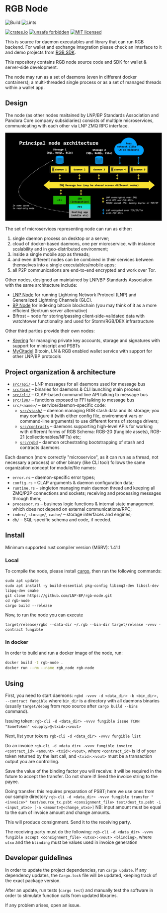 # RGB Node

![Build](https://github.com/LNP-BP/rgb-node/workflows/Build/badge.svg)
![Lints](https://github.com/LNP-BP/rgb-node/workflows/Lints/badge.svg)

[![crates.io](https://meritbadge.herokuapp.com/rgb_node)](https://crates.io/crates/rgb_node)
[![unsafe forbidden](https://img.shields.io/badge/unsafe-forbidden-success.svg)](https://github.com/rust-secure-code/safety-dance/)
[![MIT licensed](https://img.shields.io/badge/license-MIT-blue.svg)](./LICENSE)

This is source for daemon executables and library that can run RGB backend. For
wallet and exchange integration please check an interface to it and demo 
projects from [RGB SDK](https://github.com/LNP-BP/RGB-SDK).

This repository contains RGB node source code and SDK for wallet & server-side
development.

The node may run as a set of daemons (even in different docker containers);
a multi-threaded single process or as a set of managed threads within a
wallet app.

## Design

The node (as other nodes maitained by LNP/BP Standards Association and Pandora
Core company subsidiaries) consists of multiple microservices, communicating
with each other via LNP ZMQ RPC interface.

![Node architacture](doc/node_arch.jpeg)

The set of microservices representing node can run as either:
1) single daemon process on desktop or a server;
2) cloud of docker-based daemons, one per microservice, with instance 
   scalability and in geo-distributed environment;
3) inside a single mobile app as threads;
4) and even different nodes can be combined in their services between themselves
   into a single executables/mobile apps;
5) all P2P communications are end-to-end encrypted and work over Tor.

Other nodes, designed an maintained by LNP/BP Standards Association with the 
same architecture include:
* [LNP Node](https://github.com/LNP-BP/lnp-node) for running Lightning Network 
  Protocol (LNP) and Generalized Lightning Channels (GLC).
* [BP Node](https://github.com/LNP-BP/bp-node) for indexing bitcoin blockchain
  (you may think of it as a more efficient Electrum server alternative)
* Bifrost – node for storing/passing client-side-validated data with watchtower 
  functionality and used for Storm/RGB/DEX infrastructure

Other third parties provide their own nodes:
* [Keyring](https://github.com/pandoracore/keyring) for managing private key
  accounts, storage and signatures with support for miniscript and PSBTs
* [MyCitadel](https://github.com/mycitadel/mycitadel-node) Bitcoin, LN & RGB
  enabled wallet service with support for other LNP/BP protocols

## Project organization & architecture

* [`src/api/`](src/api/) – LNP messages for all daemons used for message bus
* [`src/bin/`](src/bin/) – binaries for daemons & CLI launching main process
* [`src/cli/`](src/cli/) – CLAP-based command line API talking to message bus
* [`src/i8n/`](src/i8n/) – functions exposed to FFI talking to message bus
* `src/<name>/` – service/daemon-specific code:
  - [`src/stash/`](src/stash) – daemon managing RGB stash data and its storage; 
    you may  configure it (with either config file, environment vars or 
    command-line arguments) to use different forms of storage drivers;
  - [`src/contracts`](src/contracts) – daemons supporting high-level APIs for
    working with different forms of RGB Schema: RGB-20 (fungible assets),
    RGB-21 (collectionables/NFTs) etc;
  - [`src/rgbd`](src/rgbd) – daemon orchestrating bootstrapping of stash and
    contracts daemons

Each daemon (more correctly "microservice", as it can run as a thread, not 
necessary a process) or other binary (like CLI tool) follows the same  
organization concept for module/file names:
* `error.rs` – daemon-specific error types;
* `config.rs` – CLAP arguments & daemon configuration data;
* `runtime.rs` – singleton managing main daemon thread and keeping all ZMQ/P2P 
  connections and sockets; receiving and processing messages through them;
* `processor.rs` – business logic functions & internal state management which 
  does not depend on external communications/RPC;
* `index/`, `storage/`, `cache/` – storage interfaces and engines;
* `db/` – SQL-specific schema and code, if needed.

## Install

Minimum supported rust compiler version (MSRV): 1.41.1

### Local

To compile the node, please install [cargo](https://doc.rust-lang.org/cargo/),
then run the following commands:

    sudo apt update
    sudo apt install -y build-essential pkg-config libzmq3-dev libssl-dev libpq-dev cmake
    git clone https://github.com/LNP-BP/rgb-node.git
    cd rgb-node
    cargo build --release

Now, to run the node you can execute

    target/release/rgbd --data-dir ~/.rgb --bin-dir target/release -vvvv - contract fungible

### In docker

In order to build and run a docker image of the node, run:
```bash
docker build -t rgb-node .
docker run --rm --name rgb_node rgb-node
```

## Using

First, you need to start daemons:
`rgbd -vvvv -d <data_dir> -b <bin_dir>, --contract fungible`
where `bin_dir` is a directory with all daemons binaries (usually `target/debug`
from repo source after `cargo build --bins` command).

Issuing token:
`rgb-cli -d <data_dir> -vvvv fungible issue TCKN "SomeToken" <supply>@<txid>:<vout>`

Next, list your tokens
`rgb-cli -d <data_dir> -vvvv fungible list`

Do an invoice
`rgb-cli -d <data_dir> -vvvv fungible invoice <contract_id> <amount> <txid>:<vout>`,
where `<contract_id>` is id of your token returned by the last call, and
`<txid>:<vout>` must be a transaction output you are controlling.

Save the value of the binding factor you will receive: it will be required in
the future to accept the transfer. Do not share it!
Send the invoice string to the payee.

Doing transfer: this requires preparation of PSBT; here we use ones from our 
sample directory
`rgb-cli -d <data_dir> -vvvv fungible transfer "<invoice>" test/source_tx.psbt <consignment_file> test/dest_tx.psbt -i <input_utxo> [-a <amount>@<change_utxo>]`
NB: input amount must be equal to the sum of invoice amount and change amounts.

This will produce consignment. Send it to the receiving party.

The receiving party must do the following:
`rgb-cli -d <data_dir> -vvvv fungible accept <consignment_file> <utxo>:<vout> <blinding>`,
where `utxo` and the `blinding` must be values used in invoice generation

## Developer guidelines

In order to update the project dependencies, run `cargo update`.
If any dependency updates, the `Cargo.lock` file will be updated, keeping
track of the exact package version.

After an update, run tests (`cargo test`) and manually test the software
in order to stimulate function calls from updated libraries.

If any problem arises, open an issue.
